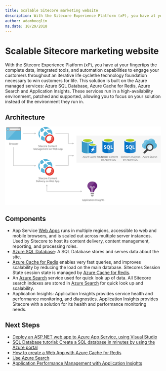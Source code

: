 ```yaml
---
title: Scalable Sitecore marketing website
description: With the Sitecore Experience Platform (xP), you have at your fingertips the complete data, integrated tools, and automation capabilities to engage your customers throughout an iterative life cyclethe technology foundation necessary to win customers for life.
author: adamboeglin
ms.date: 10/29/2018
---
```

# Scalable Sitecore marketing website
With the Sitecore Experience Platform (xP), you have at your fingertips the complete data, integrated tools, and automation capabilities to engage your customers throughout an iterative life cyclethe technology foundation necessary to win customers for life.
This solution is built on the Azure managed services: Azure SQL Database, Azure Cache for Redis, Azure Search and Application Insights. These services run in a high-availability environment, patched and supported, allowing you to focus on your solution instead of the environment they run in.

## Architecture
<img src="media/digital-marketing-sitecore.svg" alt='architecture diagram' />

## Components
* App Service [Web Apps](http://azure.microsoft.com/services/app-service/web/) runs in multiple regions, accessible to web and mobile browsers, and is scaled out across multiple server instances. Used by Sitecore to host its content delivery, content management, reporting, and processing roles.
* [Azure SQL Database](href="http://azure.microsoft.com/services/sql-database/): A SQL Database stores and serves data about the site.
* [Azure Cache for Redis](http://azure.microsoft.com/services/cache/) enables very fast queries, and improves scalability by reducing the load on the main database. Sitecores Session State session state is managed by [Azure Cache for Redis](http://azure.microsoft.com/services/cache/).
* An [Azure Search](http://azure.microsoft.com/services/search/) service used for quick look up of data. All Sitecore search indexes are stored in [Azure Search](http://azure.microsoft.com/services/search/) for quick look up and scalability.
* Application Insights: Application Insights provides service health and performance monitoring, and diagnostics. Application Insights provides Sitecore with a solution for its health and performance monitoring needs.

## Next Steps
* [Deploy an ASP.NET web app to Azure App Service, using Visual Studio](https://docs.microsoft.com/api/Redirect/documentation/articles/web-sites-dotnet-get-started/)
* [SQL Database tutorial: Create a SQL database in minutes by using the Azure portal](https://docs.microsoft.com/api/Redirect/documentation/articles/sql-database-get-started/)
* [How to create a Web App with Azure Cache for Redis](https://docs.microsoft.com/api/Redirect/documentation/articles/cache-web-app-howto/)
* [Use Azure Search](href="http://azure.microsoft.com/services/search/)
* [Application Performance Management with Application Insights](https://docs.microsoft.com/api/Redirect/documentation/articles/app-insights-overview/)